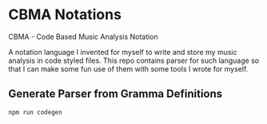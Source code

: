 # CBMA Notations
CBMA - Code Based Music Analysis Notation

A notation language I invented for myself to write and store my music analysis in code styled files. This repo contains parser for such language so that I can make some fun use of them with some tools I wrote for myself.

## Generate Parser from Gramma Definitions
```
npm run codegen
```
